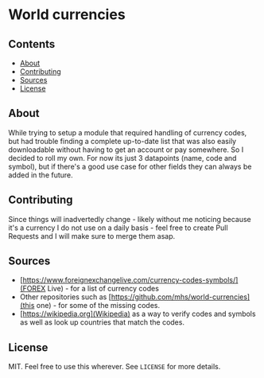 # World currencies

## Contents

- [About](#about)
- [Contributing](#contributing)
- [Sources](#sources)
- [License](#license)

## About

While trying to setup a module that required handling of currency codes, but had trouble finding a complete up-to-date list that was also easily downloadable without having to get an account or pay somewhere. So I decided to roll my own. For now its just 3 datapoints (name, code and symbol), but if there's a good use case for other fields they can always be added in the future.

## Contributing

Since things will inadvertedly change - likely without me noticing because it's a currency I do not use on a daily basis - feel free to create Pull Requests and I will make sure to merge them asap.

## Sources

- [https://www.foreignexchangelive.com/currency-codes-symbols/](FOREX Live) - for a  list of currency codes
- Other repositories such as [https://github.com/mhs/world-currencies](this one) - for some of the missing codes.
- [https://wikipedia.org](Wikipedia) as a way to verify codes and symbols as well as look up countries that match the codes.

## License

MIT. Feel free to use this wherever. See `LICENSE` for more details.